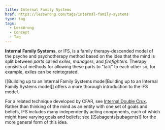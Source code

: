 ```yaml
---
title: Internal Family Systems
href: https://lesswrong.com/tags/internal-family-systems
type: tag
tags:
  - LessWrong
  - Concept
  - Tag
---
```


**Internal Family Systems**, or IFS, is a family therapy-descended model of the psyche and psychotherapy method based on the idea that the mind is split between *parts* called *exiles*, *managers*, and *firefighters*. Therapy consists of methods for allowing these parts to "talk" to each other so, for example, exiles can be reintegrated.

[[Building up to an Internal Family Systems model|Building up to an Internal Family Systems model]] offers a more thorough introduction to the IFS model.

For a related technique developed by CFAR, see [Internal Double Crux](https://www.lesswrong.com/tag/internal-double-crux). Rather than thinking of the mind as an entity with one set of goals and beliefs, IFS includes many independently acting components, each of which might have varying goals and beliefs; see [[Subagents|subagents]] for the more general form of this idea.